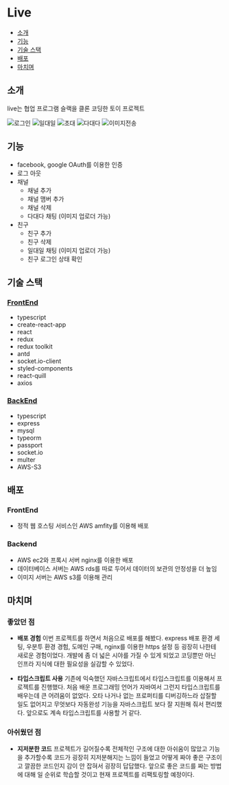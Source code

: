 # Live

- [소개](#소개)
- [기능](#기능)
- [기술 스택](#기술-스택)
- [배포](#배포)
- [마치며](#마치며)

## 소개

live는 협업 프로그램 슬랙을 클론 코딩한 토이 프로젝트

![로그인](https://user-images.githubusercontent.com/50465901/101741175-16ea4e80-3b0d-11eb-8dec-5604c25e2f44.png)
![일대일](https://user-images.githubusercontent.com/50465901/101741187-1a7dd580-3b0d-11eb-89bb-f69f0ca9df9f.png)
![초대](https://user-images.githubusercontent.com/50465901/101741193-1ea9f300-3b0d-11eb-96b0-c543696e6ad5.png)
![다대다](https://user-images.githubusercontent.com/50465901/101741203-2073b680-3b0d-11eb-9747-cb04a373af24.png)
![이미지전송](https://user-images.githubusercontent.com/50465901/101741209-223d7a00-3b0d-11eb-9d1f-fa435272f590.png)

## 기능

- facebook, google OAuth를 이용한 인증
- 로그 아웃
- 채널
  - 채널 추가
  - 채널 맴버 추가
  - 채널 삭제
  - 다대다 채팅 (이미지 업로더 가능)
- 친구
  - 친구 추가
  - 친구 삭제
  - 일대일 채팅 (이미지 업로더 가능)
  - 친구 로그인 상태 확인

## 기술 스택

### [FrontEnd](https://github.com/csh9066/live-front)

- typescript
- create-react-app
- react
- redux
- redux toolkit
- antd
- socket.io-client
- styled-components
- react-quill
- axios

### [BackEnd](https://github.com/csh9066/live-backend)

- typescript
- express
- mysql
- typeorm
- passport
- socket.io
- multer
- AWS-S3

## 배포

### FrontEnd

- 정적 웹 호스팅 서비스인 AWS amfity를 이용해 배포

### Backend

- AWS ec2와 프록시 서버 nginx를 이용한 배포
- 데이터베이스 서버는 AWS rds를 따로 두어서 데이터의 보관의 안정성을 더 높임
- 이미지 서버는 AWS s3를 이용해 관리

## 마치며

### 좋았던 점

- **배포 경험**
  이번 프로젝트를 하면서 처음으로 배포를 해봤다. express 배포 환경 세팅, 우분투 환경 경험, 도메인 구매, nginx를 이용한 https 설정 등 굉장히 나한테 새로운 경험이었다. 개발에 좀 더 넓은 시야를 가질 수 있게 되었고 코딩뿐만 아닌 인프라 지식에 대한 필요성을 실감할 수 있었다.

- **타입스크립트 사용**
  기존에 익숙했던 자바스크립트에서 타입스크립트를 이용해서 프로젝트를 진행했다. 처음 배운 프로그래밍 언어가 자바여서 그런지 타입스크립트를 배우는데 큰 어려움이 없었다. 오타 나거나 없는 프로퍼티를 디버깅하느라 삽질할 일도 없어지고 무엇보다 자동완성 기능을 자바스크립트 보다 잘 지원해 줘서 편리했다. 앞으로도 계속 타입스크립트를 사용할 거 같다.

### 아쉬웠던 점

- **지저분한 코드**
  프로젝트가 길어질수록 전체적인 구조에 대한 아쉬움이 많았고 기능을 추가할수록 코드가 굉장히 지저분해지는 느낌이 들었고 어떻게 짜야 좋은 구조이고 깔끔한 코드인지 감이 안 잡혀서 굉장히 답답했다. 앞으로 좋은 코드를 짜는 방법에 대해 일 순위로 학습할 것이고 현재 프로젝트를 리팩토링할 예정이다.
